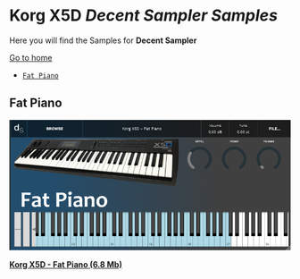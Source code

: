 # **Korg X5D** *Decent Sampler Samples*

Here you will find the Samples for **Decent Sampler**

[Go to home](../../README.md)

- [`Fat Piano`](#fat_piano)

## <a name="fat_piano"></a>**Fat Piano**

![IMAGE](images/Korg_X5D-Fat_Piano.png)

[**Korg X5D - Fat Piano (6.8 Mb)**](Samples/Korg%20X5D%20-%20Fat%20Piano.dslibrary)
